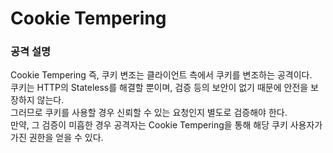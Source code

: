 # Cookie Tempering

### 공격 설명

Cookie Tempering 즉, 쿠키 변조는 클라이언트 측에서 쿠키를 변조하는 공격이다.<br>
쿠키는 HTTP의 Stateless를 해결할 뿐이며, 검증 등의 보안이 없기 때문에 안전을 보장하지 않는다.<br>
그러므로 쿠키를 사용할 경우 신뢰할 수 있는 요청인지 별도로 검증해야 한다.<br>
만약, 그 검증이 미흡한 경우 공격자는 Cookie Tempering을 통해 해당 쿠키 사용자가 가진 권한을 얻을 수 있다.
